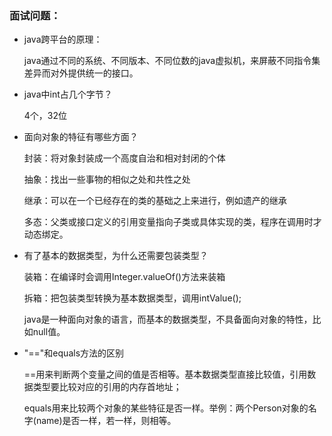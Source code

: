 ### 面试问题：

* java跨平台的原理：

  java通过不同的系统、不同版本、不同位数的java虚拟机，来屏蔽不同指令集差异而对外提供统一的接口。

* java中int占几个字节？

  4个，32位

* 面向对象的特征有哪些方面？

  封装：将对象封装成一个高度自治和相对封闭的个体

  抽象：找出一些事物的相似之处和共性之处

  继承：可以在一个已经存在的类的基础之上来进行，例如遗产的继承

  多态：父类或接口定义的引用变量指向子类或具体实现的类，程序在调用时才动态绑定。

* 有了基本的数据类型，为什么还需要包装类型？

  装箱：在编译时会调用Integer.valueOf()方法来装箱

  拆箱：把包装类型转换为基本数据类型，调用intValue();

  java是一种面向对象的语言，而基本的数据类型，不具备面向对象的特性，比如null值。

* "=="和equals方法的区别

  ==用来判断两个变量之间的值是否相等。基本数据类型直接比较值，引用数据类型要比较对应的引用的内存首地址；

  equals用来比较两个对象的某些特征是否一样。举例：两个Person对象的名字(name)是否一样，若一样，则相等。